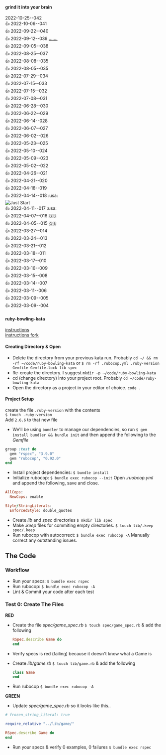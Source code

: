 #### grind it into your brain
2022-10-25--042  
:+1: 2022-10-06--041   
:+1: 2022-09-22--040  
:+1: 2022-09-12--039  [.......](https://gist.github.com/0mj/663e782ce5d55d48bbfc63dc9c28e3f5)  
:+1: 2022-09-05--038  
:+1: 2022-08-25--037  
:+1: 2022-08-08--035  
:+1: 2022-08-05--035  
:+1: 2022-07-29--034  
:+1: 2022-07-15--033  
:+1: 2022-07-15--032  
:+1: 2022-07-08--031  
:+1: 2022-06-28--030  
:+1: 2022-06-22--029  
:+1: 2022-06-14--028  
:+1: 2022-06-07--027  
:+1: 2022-06-02--026  
:+1: 2022-05-23--025  
:+1: 2022-05-10--024  
:+1: 2022-05-09--023  
:+1: 2022-05-02--022  
:+1: 2022-04-26--021  
:+1: 2022-04-21--020  
:+1: 2022-04-18--019  
:+1: 2022-04-14--018 :usa:  
![Just Start](https://media.giphy.com/media/wi8Ez1mwRcKGI/giphy.gif "DO IT")  
:+1: 2022-04-11--017 :usa:  
:+1: 2022-04-07--016 :uk:   
:+1: 2022-04-05--015 :uk:   
:+1: 2022-03-27--014  
:+1: 2022-03-24--013  
:+1: 2022-03-21--012  
:+1: 2022-03-18--011  
:+1: 2022-03-17--010  
:+1: 2022-03-16--009  
:+1: 2022-03-15--008  
:+1: 2022-03-14--007  
:+1: 2022-03-11--006  
:+1: 2022-03-09--005  
:+1: 2022-03-09--004  


#### ruby-bowling-kata
[instructions](https://gist.github.com/0mj/663e782ce5d55d48bbfc63dc9c28e3f5)  
[instructions fork](https://gist.github.com/theotherzach/1ddc1f348d1c711ea0e8da67efa82cf4)  

#### Creating Directory & Open

+ Delete the directory from your previous kata run. Probably `cd ~/ && rm -rf ~/code/ruby-bowling-kata` or `$ rm -rf .rubocop.yml .ruby-version Gemfile Gemfile.lock lib spec`       
+ Re-create the directory. I suggest `mkdir -p ~/code/ruby-bowling-kata`
+ cd (change directory) into your project root. Probably `cd ~/code/ruby-bowling-kata`
+ Open the directory as a project in your editor of choice. `code .`

  

#### Project Setup
create the file `.ruby-version` with the contents  
`$ touch .ruby-version`  
Add  `2.6.6` to that new file  


+ We'll be using `bundler` to manage our dependencies, so run `$ gem install bundler && bundle init` and then append the following to the *Gemfile*
```ruby
group :test do
  gem "rspec", "3.9.0"
  gem "rubocop", "0.92.0"
end
```
+ Install project dependencies:  `$ bundle install`  
+ Initialize rubocop: `$ bundle exec rubocop --init` Open *.ruobcop.yml* and append the following, save and close.  
```ruby
AllCops:
  NewCops: enable

Style/StringLiterals:
  EnforcedStyle: double_quotes
```

+ Create *lib* and *spec* directories `$ mkdir lib spec`  
+ Make *.keep* files for commiting empty directories. `$ touch lib/.keep spec/.keep`  
+ Run rubocop with autocorrect: `$ bundle exec rubocop -A` Manually correct any outstanding issues.  
  
## The Code

### Workflow
+ Run your specs: `$ bundle exec rspec`
+ Run rubocop: `$ bundle exec rubocop -A`
+ Lint & Commit your code after each test

### Test 0: Create The Files
**RED**

+ Create the file *spec/game_spec.rb* `$ touch spec/game_spec.rb` & add the following  
  ```ruby
  RSpec.describe Game do
  end
  ```

+ Verify specs is red (failing) because it doesn't know what a Game is
+ Create *lib/game.rb* `$ touch lib/game.rb` & add the following  
  ```ruby
  class Game
  end
  ```
+ Run rubocop `$ bundle exec rubocop -A`  

**GREEN**
* Update *spec/game_spec.rb* so it looks like this..  
```ruby
# frozen_string_literal: true

require_relative "../lib/game/"

RSpec.describe Game do
end
```
+ Run your specs & verify 0 examples, 0 failures `$ bundle exec rspec`  
